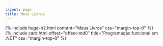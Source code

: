 ```yaml
---
layout: page
title: Meus Livros
---
```


{% include huge-h2.html content="Meus Livros" css="margin-top-0" %} 
{% include card.html offset="offset-md0" title="Programação funcional em .NET" css="margin-top-0" %} 
